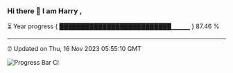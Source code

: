 ### Hi there 👋 I am Harry , 

⏳ Year progress { ██████████████████████████▁▁▁▁ } 87.46 %

---

⏰ Updated on Thu, 16 Nov 2023 05:55:10 GMT

![Progress Bar CI](https://github.com/duykhang68/duykhang68/workflows/Progress%20Bar%20CI/badge.svg)
